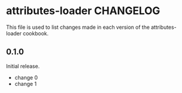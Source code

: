 # attributes-loader CHANGELOG

This file is used to list changes made in each version of the attributes-loader cookbook.

## 0.1.0

Initial release.

- change 0
- change 1

